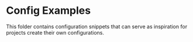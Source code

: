 # Config Examples

This folder contains configuration snippets that can serve as inspiration for projects create their own configurations.

